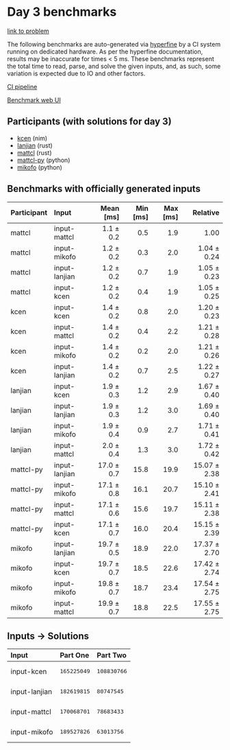 # Day 3 benchmarks

[link to problem](https://adventofcode.com/2024/day/3)

The following benchmarks are auto-generated via
[hyperfine](https://github.com/sharkdp/hyperfine) by a CI system running on
dedicated hardware. As per the hyperfine documentation, results may be
inaccurate for times < 5 ms. These benchmarks represent the total time to read,
parse, and solve the given inputs, and, as such, some variation is expected due
to IO and other factors.

[CI pipeline](http://ci.papercode.net:8080/teams/main/pipelines/aoc2024)

[Benchmark web UI](https://aoc.ancalagon.black)


## Participants (with solutions for day 3)

- [kcen](https://github.com/kcen/aoc2024) (nim)
- [lanjian](https://github.com/lanjian/aoc-2024) (rust)
- [mattcl](https://github.com/mattcl/aoc2024) (rust)
- [mattcl-py](https://github.com/mattcl/aoc2024-py) (python)
- [mikofo](https://github.com/mikofo/aoc2024) (python)


## Benchmarks with officially generated inputs

| Participant | Input | Mean [ms] | Min [ms] | Max [ms] | Relative |
|:---|:---|---:|---:|---:|---:|
| mattcl | input-mattcl | 1.1 ± 0.2 | 0.5 | 1.9 | 1.00 |
| mattcl | input-mikofo | 1.2 ± 0.2 | 0.3 | 2.0 | 1.04 ± 0.24 |
| mattcl | input-lanjian | 1.2 ± 0.2 | 0.7 | 1.9 | 1.05 ± 0.23 |
| mattcl | input-kcen | 1.2 ± 0.2 | 0.4 | 1.9 | 1.05 ± 0.25 |
| kcen | input-kcen | 1.4 ± 0.2 | 0.8 | 2.0 | 1.20 ± 0.23 |
| kcen | input-mattcl | 1.4 ± 0.2 | 0.4 | 2.2 | 1.21 ± 0.28 |
| kcen | input-mikofo | 1.4 ± 0.2 | 0.2 | 2.0 | 1.21 ± 0.26 |
| kcen | input-lanjian | 1.4 ± 0.2 | 0.7 | 2.5 | 1.22 ± 0.27 |
| lanjian | input-kcen | 1.9 ± 0.3 | 1.2 | 2.9 | 1.67 ± 0.40 |
| lanjian | input-lanjian | 1.9 ± 0.3 | 1.2 | 3.0 | 1.69 ± 0.40 |
| lanjian | input-mikofo | 1.9 ± 0.4 | 0.9 | 2.7 | 1.71 ± 0.41 |
| lanjian | input-mattcl | 2.0 ± 0.4 | 1.3 | 3.0 | 1.72 ± 0.42 |
| mattcl-py | input-lanjian | 17.0 ± 0.7 | 15.8 | 19.9 | 15.07 ± 2.38 |
| mattcl-py | input-mikofo | 17.1 ± 0.8 | 16.1 | 20.7 | 15.10 ± 2.41 |
| mattcl-py | input-mattcl | 17.1 ± 0.6 | 15.6 | 19.7 | 15.11 ± 2.38 |
| mattcl-py | input-kcen | 17.1 ± 0.7 | 16.0 | 20.4 | 15.15 ± 2.39 |
| mikofo | input-lanjian | 19.7 ± 0.5 | 18.9 | 22.0 | 17.37 ± 2.70 |
| mikofo | input-kcen | 19.7 ± 0.7 | 18.5 | 22.6 | 17.42 ± 2.74 |
| mikofo | input-mikofo | 19.8 ± 0.7 | 18.7 | 23.4 | 17.54 ± 2.75 |
| mikofo | input-mattcl | 19.9 ± 0.7 | 18.8 | 22.5 | 17.55 ± 2.75 |


## Inputs -> Solutions

| Input | Part One | Part Two |
|:---|:---|:---|
|input-kcen|<pre>165225049</pre>|<pre>108830766</pre>|
|input-lanjian|<pre>182619815</pre>|<pre>80747545</pre>|
|input-mattcl|<pre>170068701</pre>|<pre>78683433</pre>|
|input-mikofo|<pre>189527826</pre>|<pre>63013756</pre>|